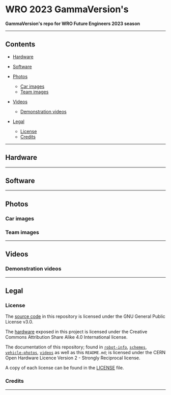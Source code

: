 # WRO 2023 GammaVersion's
**GammaVersion's repo for WRO Future Engineers 2023 season**

***

## Contents

* [Hardware](#hardware)

* [Software](#software)

* [Photos](#photos)
    * [Car images](#car-images)
    * [Team images](#team-images)

* [Videos](#videos)
    * [Demonstration videos](#demonstration-videos)

* [Legal](#legal)
    * [License](#license)
    * [Credits](#credits)

***

## Hardware

***

## Software

***

## Photos

### Car images

### Team images

***

## Videos

### Demonstration videos

***

## Legal

### License

The [source code](/code/) in this repository is licensed under the GNU General Public License v3.0.

The [hardware](/models/) exposed in this project is licensed under the Creative Commons Attribution Share Alike 4.0 International license.

The documentation of this repository; found in [`robot-info`](/robot-info/), [`schemes`](/schemes/), [`vehicle-photos`](/vehicle-photos/), [`videos`](/videos/) as well as this `README.md`; is licensed under the CERN Open Hardware Licence Version 2 - Strongly Reciprocal license.

A copy of each license can be found in the [LICENSE](LICENSE) file.

### Credits

***